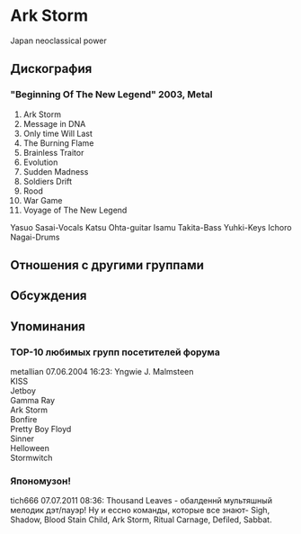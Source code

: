 # Ark Storm

Japan neoclassical power

## Дискография

### "Beginning Of The New Legend" 2003, Metal

1. Ark Storm
2. Message in DNA
3. Only time Will Last
4. The Burning Flame
5. Brainless Traitor
6. Evolution
7. Sudden Madness
8. Soldiers Drift
9. Rood
10. War Game
11. Voyage of The New Legend


Yasuo Sasai-Vocals
Katsu Ohta-guitar
Isamu Takita-Bass
Yuhki-Keys
Ichoro Nagai-Drums


## Отношения с другими группами


## Обсуждения


## Упоминания

### TOP-10 любимых групп посетителей форума

metallian 07.06.2004 16:23:
Yngwie J. Malmsteen<BR>KISS<BR>Jetboy<BR>Gamma Ray<BR>Ark Storm<BR>Bonfire<BR>Pretty Boy Floyd<BR>Sinner<BR>Helloween<BR>Stormwitch

### Япономузон!

tich666 07.07.2011 08:36:
Thousand Leaves - обалденнй мультяшный мелодик дэт/пауэр! Ну и ессно команды, которые все знают- Sigh, Shadow, Blood Stain Child, Ark Storm, Ritual Carnage, Defiled, Sabbat.

